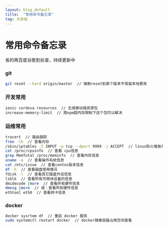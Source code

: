 ```yaml
---
layout: blog_default
title:  "常用命令备忘录"
tag: 大杂烩
---
```


# 常用命令备忘录

省的再百度谷歌到处查，持续更新中

### git

``` sh 
git reset --hard origin/master  // 强制reset到某个版本不保留本地更改

```

### 开发常用

``` sh
ionic cordova resources  // 生成移动端资源包
increase-memory-limit  // 跑npm超内存限制下这个包可以解决

```

### 运维常用

``` sh
tracert  // 路由跟踪
free -lh  // 查看内存
/sbin/iptables -I INPUT -p tcp --dport 9999 -j ACCEPT  // linux防火墙放开端口
cat /proc/cpuinfo  // 查看 cpu信息
grep MemTotal /proc/meminfo  // 查看内存信息
uname -a  // 查看操作系统信息
cat /etc/issue  // 查看centos版本信息
df -h  // 查看磁盘使用情况
fdisk -l  // 查看其它磁盘外设信息
lsblk  // 查看所有可用块设备的信息
dmidecode |more  // 查看所有硬件信息
dmesg |more  // 或：查看所有硬件信息
ethtool eth0  // 查看网卡信息
```

### docker

``` sh 
docker sysrtem df  // 重启 docker 服务
sudo systemctl restart docker  // docker镜像容器占用空间查看
```
